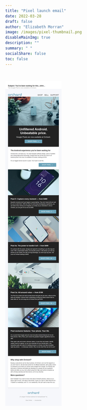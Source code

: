 ```yaml
---
title: "Pixel launch email"
date: 2022-03-28
draft: false
author: "Elizabeth Morran"
image: /images/pixel-thumbnail.png
disableMainImg: true
description: ""
summary: " "
socialShare: false
toc: false
---
```

&nbsp;

![Alt text](/image_samples/orchard/pixel.png)